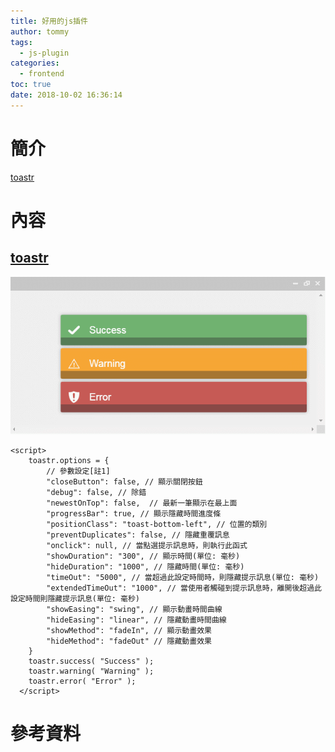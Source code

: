 ```yaml
---
title: 好用的js插件
author: tommy
tags:
  - js-plugin
categories:
  - frontend
toc: true
date: 2018-10-02 16:36:14
---
```


# 簡介

[toastr](https://codeseven.github.io/toastr/demo.html)

<!--more-->
# 內容

## [toastr](https://github.com/CodeSeven/toastr)

![toastr](../images/toastr.gif)

```
<script>
  	toastr.options = {
  		// 參數設定[註1]
  		"closeButton": false, // 顯示關閉按鈕
  		"debug": false, // 除錯
  		"newestOnTop": false,  // 最新一筆顯示在最上面
  		"progressBar": true, // 顯示隱藏時間進度條
  		"positionClass": "toast-bottom-left", // 位置的類別
  		"preventDuplicates": false, // 隱藏重覆訊息
  		"onclick": null, // 當點選提示訊息時，則執行此函式
  		"showDuration": "300", // 顯示時間(單位: 毫秒)
  		"hideDuration": "1000", // 隱藏時間(單位: 毫秒)
  		"timeOut": "5000", // 當超過此設定時間時，則隱藏提示訊息(單位: 毫秒)
  		"extendedTimeOut": "1000", // 當使用者觸碰到提示訊息時，離開後超過此設定時間則隱藏提示訊息(單位: 毫秒)
  		"showEasing": "swing", // 顯示動畫時間曲線
  		"hideEasing": "linear", // 隱藏動畫時間曲線
  		"showMethod": "fadeIn", // 顯示動畫效果
  		"hideMethod": "fadeOut" // 隱藏動畫效果
  	}
  	toastr.success( "Success" );
  	toastr.warning( "Warning" );
  	toastr.error( "Error" );
  </script>
```

# 參考資料


